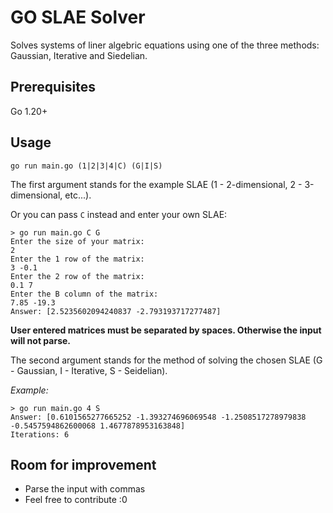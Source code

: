 # GO SLAE Solver

Solves systems of liner algebric equations using one of the three methods: Gaussian, Iterative and Siedelian.

## Prerequisites

Go 1.20+

## Usage

```
go run main.go (1|2|3|4|C) (G|I|S)
```

The first argument stands for the example SLAE (1 - 2-dimensional, 2 - 3-dimensional, etc...).

Or you can pass `C` instead and enter your own SLAE:

```
> go run main.go C G
Enter the size of your matrix: 
2
Enter the 1 row of the matrix: 
3 -0.1
Enter the 2 row of the matrix: 
0.1 7
Enter the B column of the matrix: 
7.85 -19.3
Answer: [2.5235602094240837 -2.793193717277487]
```

**User entered matrices must be separated by spaces. Otherwise the input will not parse.**

The second argument stands for the method of solving the chosen SLAE (G - Gaussian, I - Iterative, S - Seidelian).

*Example:*

```
> go run main.go 4 S
Answer: [0.6101565277665252 -1.393274696069548 -1.2508517278979838 -0.5457594862600068 1.4677878953163848]
Iterations: 6
```

## Room for improvement

- Parse the input with commas
- Feel free to contribute :0